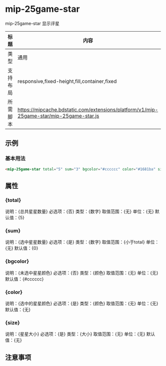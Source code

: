 # mip-25game-star

mip-25game-star 显示评星

标题|内容
----|----
类型|通用
支持布局|responsive,fixed-height,fill,container,fixed
所需脚本|https://mipcache.bdstatic.com/extensions/platform/v1/mip-25game-star/mip-25game-star.js

## 示例

### 基本用法
```html
<mip-25game-star total="5" sum="3" bgcolor="#cccccc" color="#1681ba" size="30px"></mip-25game-star>
```

## 属性

### {total}

说明：{总共星星数量}
必选项：{否}
类型：{数字}
取值范围：{无}
单位：{无}
默认值：{5}

### {sum}

说明：{选中星星数量}
必选项：{是}
类型：{数字}
取值范围：{小于total}
单位：{无}
默认值：{0}

### {bgcolor}

说明：{未选中星星颜色}
必选项：{否}
类型：{颜色}
取值范围：{无}
单位：{无}
默认值：{#cccccc}

### {color}

说明：{选中的星星颜色}
必选项：{是}
类型：{颜色}
取值范围：{无}
单位：{无}
默认值：{无}

### {size}

说明：{星星大小}
必选项：{是}
类型：{大小}
取值范围：{无}
单位：{无}
默认值：{无}
## 注意事项

